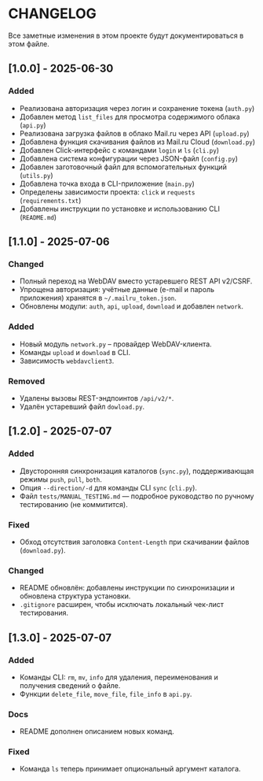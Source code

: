 # CHANGELOG

Все заметные изменения в этом проекте будут документироваться в этом файле.

## [1.0.0] - 2025-06-30

### Added
- Реализована авторизация через логин и сохранение токена (`auth.py`)
- Добавлен метод `list_files` для просмотра содержимого облака (`api.py`)
- Реализована загрузка файлов в облако Mail.ru через API (`upload.py`)
- Добавлена функция скачивания файлов из Mail.ru Cloud (`download.py`)
- Добавлен Click-интерфейс с командами `login` и `ls` (`cli.py`)
- Добавлена система конфигурации через JSON-файл (`config.py`)
- Добавлен заготовочный файл для вспомогательных функций (`utils.py`)
- Добавлена точка входа в CLI-приложение (`main.py`)
- Определены зависимости проекта: `click` и `requests` (`requirements.txt`)
- Добавлены инструкции по установке и использованию CLI (`README.md`)

## [1.1.0] - 2025-07-06

### Changed
- Полный переход на WebDAV вместо устаревшего REST API v2/CSRF.
- Упрощена авторизация: учётные данные (e-mail и пароль приложения) хранятся в `~/.mailru_token.json`.
- Обновлены модули: `auth`, `api`, `upload`, `download` и добавлен `network`.

### Added
- Новый модуль `network.py` – провайдер WebDAV-клиента.
- Команды `upload` и `download` в CLI.
- Зависимость `webdavclient3`.

### Removed
- Удалены вызовы REST-эндпоинтов `/api/v2/*`.
- Удалён устаревший файл `dowload.py`.

## [1.2.0] - 2025-07-07

### Added
- Двусторонняя синхронизация каталогов (`sync.py`), поддерживающая режимы `push`, `pull`, `both`.
- Опция `--direction/-d` для команды CLI `sync` (`cli.py`).
- Файл `tests/MANUAL_TESTING.md` — подробное руководство по ручному тестированию (не коммитится).

### Fixed
- Обход отсутствия заголовка `Content-Length` при скачивании файлов (`download.py`).

### Changed
- README обновлён: добавлены инструкции по синхронизации и обновлена структура установки.
- `.gitignore` расширен, чтобы исключать локальный чек-лист тестирования.

## [1.3.0] - 2025-07-07

### Added
- Команды CLI: `rm`, `mv`, `info` для удаления, переименования и получения сведений о файле.
- Функции `delete_file`, `move_file`, `file_info` в `api.py`.

### Docs
- README дополнен описанием новых команд.

### Fixed
* Команда `ls` теперь принимает опциональный аргумент каталога.
